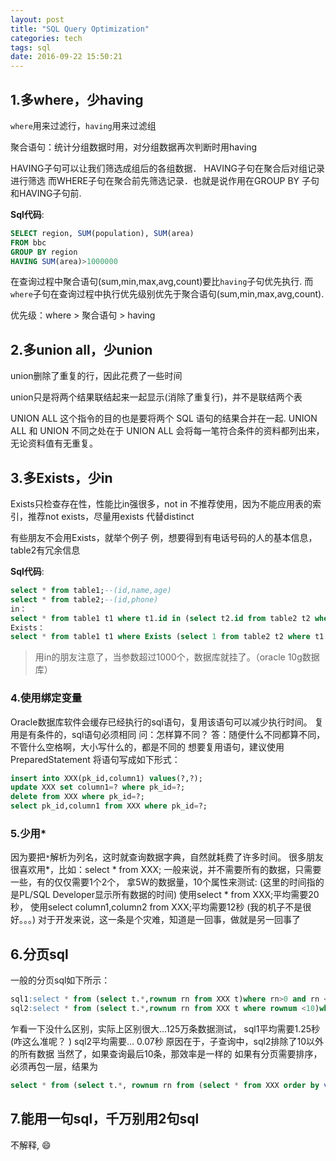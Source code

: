 ```yaml
---
layout: post
title: "SQL Query Optimization"
categories: tech
tags: sql
date: 2016-09-22 15:50:21
---
```


## 1.多where，少having

`where`用来过滤行，`having`用来过滤组

聚合语句：统计分组数据时用，对分组数据再次判断时用having

HAVING子句可以让我们筛选成组后的各组数据．
HAVING子句在聚合后对组记录进行筛选
而WHERE子句在聚合前先筛选记录．也就是说作用在GROUP BY 子句和HAVING子句前.

**Sql代码**:

```sql
SELECT region, SUM(population), SUM(area)  
FROM bbc  
GROUP BY region  
HAVING SUM(area)>1000000  
```

在查询过程中聚合语句(sum,min,max,avg,count)要比`having`子句优先执行. 而`where`子句在查询过程中执行优先级别优先于聚合语句(sum,min,max,avg,count).

 

优先级：where > 聚合语句 > having

## 2.多union all，少union

union删除了重复的行，因此花费了一些时间

union只是将两个结果联结起来一起显示(消除了重复行)，并不是联结两个表

UNION ALL 这个指令的目的也是要将两个 SQL 语句的结果合并在一起.
UNION ALL 和 UNION 不同之处在于 UNION ALL 会将每一笔符合条件的资料都列出来，无论资料值有无重复。


## 3.多Exists，少in

Exists只检查存在性，性能比in强很多，not in 不推荐使用，因为不能应用表的索引，推荐not exists，尽量用exists 代替distinct

有些朋友不会用Exists，就举个例子
例，想要得到有电话号码的人的基本信息，table2有冗余信息

**Sql代码**:

```sql
select * from table1;--(id,name,age)   
select * from table2;--(id,phone)   
in：   
select * from table1 t1 where t1.id in (select t2.id from table2 t2 where t1.id=t2.id);   
Exists：   
select * from table1 t1 where Exists (select 1 from table2 t2 where t1.id=t2.id);   
```

> 用in的朋友注意了，当参数超过1000个，数据库就挂了。（oracle 10g数据库）


### 4.使用绑定变量

Oracle数据库软件会缓存已经执行的sql语句，复用该语句可以减少执行时间。
复用是有条件的，sql语句必须相同
问：怎样算不同？
答：随便什么不同都算不同，不管什么空格啊，大小写什么的，都是不同的
想要复用语句，建议使用PreparedStatement
将语句写成如下形式：

```sql
insert into XXX(pk_id,column1) values(?,?);
update XXX set column1=? where pk_id=?;
delete from XXX where pk_id=?;
select pk_id,column1 from XXX where pk_id=?;
```

### 5.少用*

因为要把`*`解析为列名，这时就查询数据字典，自然就耗费了许多时间。
很多朋友很喜欢用*，比如：select * from XXX;
一般来说，并不需要所有的数据，只需要一些，有的仅仅需要1个2个，
拿5W的数据量，10个属性来测试:
(这里的时间指的是PL/SQL Developer显示所有数据的时间)
使用select * from XXX;平均需要20秒，
使用select column1,column2 from XXX;平均需要12秒
(我的机子不是很好。。。)
对于开发来说，这一条是个灾难，知道是一回事，做就是另一回事了

## 6.分页sql

一般的分页sql如下所示：

```sql
sql1:select * from (select t.*,rownum rn from XXX t)where rn>0 and rn <10;
sql2:select * from (select t.*,rownum rn from XXX t where rownum <10)where rn>0;
```

乍看一下没什么区别，实际上区别很大...125万条数据测试，
sql1平均需要1.25秒(咋这么准呢？ )
sql2平均需要... 0.07秒
原因在于，子查询中，sql2排除了10以外的所有数据
当然了，如果查询最后10条，那效率是一样的 如果有分页需要排序，必须再包一层，结果为

```sql
select * from (select t.*, rownum rn from (select * from XXX order by value desc) t where rownum <= 10 ) where rn > 0;
```

## 7.能用一句sql，千万别用2句sql

不解释, :smile: 